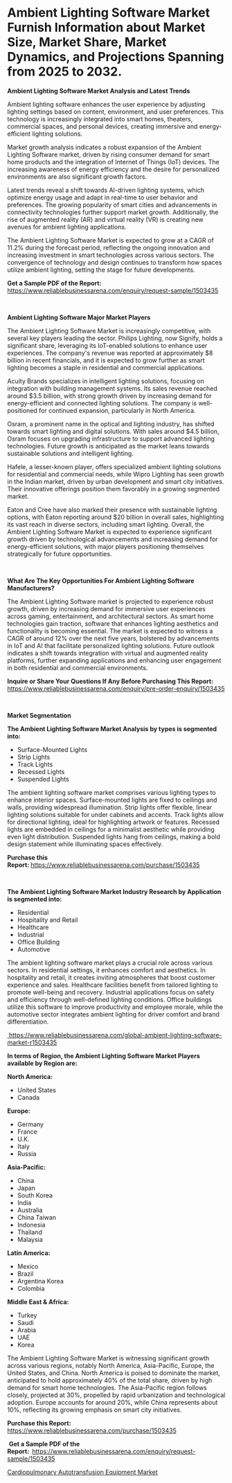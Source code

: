 <p><h1>Ambient Lighting Software Market Furnish Information about Market Size, Market Share, Market Dynamics, and Projections Spanning from 2025 to 2032.</h1></p><p><strong>Ambient Lighting Software Market Analysis and Latest Trends</strong></p>
<p><p>Ambient lighting software enhances the user experience by adjusting lighting settings based on content, environment, and user preferences. This technology is increasingly integrated into smart homes, theaters, commercial spaces, and personal devices, creating immersive and energy-efficient lighting solutions. </p><p>Market growth analysis indicates a robust expansion of the Ambient Lighting Software market, driven by rising consumer demand for smart home products and the integration of Internet of Things (IoT) devices. The increasing awareness of energy efficiency and the desire for personalized environments are also significant growth factors. </p><p>Latest trends reveal a shift towards AI-driven lighting systems, which optimize energy usage and adapt in real-time to user behavior and preferences. The growing popularity of smart cities and advancements in connectivity technologies further support market growth. Additionally, the rise of augmented reality (AR) and virtual reality (VR) is creating new avenues for ambient lighting applications. </p><p>The Ambient Lighting Software Market is expected to grow at a CAGR of 11.2% during the forecast period, reflecting the ongoing innovation and increasing investment in smart technologies across various sectors. The convergence of technology and design continues to transform how spaces utilize ambient lighting, setting the stage for future developments.</p></p>
<p><strong>Get a Sample PDF of the Report:&nbsp;</strong> <a href="https://www.reliablebusinessarena.com/enquiry/request-sample/1503435?utm_campaign=3118&utm_medium=2&utm_source=Github&utm_content=ia&utm_term=23032025&utm_id=ambient-lighting-software">https://www.reliablebusinessarena.com/enquiry/request-sample/1503435</a></p>
<p>&nbsp;</p>
<p><strong>Ambient Lighting Software Major Market Players</strong></p>
<p><p>The Ambient Lighting Software Market is increasingly competitive, with several key players leading the sector. Philips Lighting, now Signify, holds a significant share, leveraging its IoT-enabled solutions to enhance user experiences. The company's revenue was reported at approximately $8 billion in recent financials, and it is expected to grow further as smart lighting becomes a staple in residential and commercial applications.</p><p>Acuity Brands specializes in intelligent lighting solutions, focusing on integration with building management systems. Its sales revenue reached around $3.5 billion, with strong growth driven by increasing demand for energy-efficient and connected lighting solutions. The company is well-positioned for continued expansion, particularly in North America.</p><p>Osram, a prominent name in the optical and lighting industry, has shifted towards smart lighting and digital solutions. With sales around $4.5 billion, Osram focuses on upgrading infrastructure to support advanced lighting technologies. Future growth is anticipated as the market leans towards sustainable solutions and intelligent lighting.</p><p>Hafele, a lesser-known player, offers specialized ambient lighting solutions for residential and commercial needs, while Wipro Lighting has seen growth in the Indian market, driven by urban development and smart city initiatives. Their innovative offerings position them favorably in a growing segmented market. </p><p>Eaton and Cree have also marked their presence with sustainable lighting options, with Eaton reporting around $20 billion in overall sales, highlighting its vast reach in diverse sectors, including smart lighting. Overall, the Ambient Lighting Software Market is expected to experience significant growth driven by technological advancements and increasing demand for energy-efficient solutions, with major players positioning themselves strategically for future opportunities.</p></p>
<p>&nbsp;</p>
<p><strong>What Are The Key Opportunities For Ambient Lighting Software Manufacturers?</strong></p>
<p><p>The Ambient Lighting Software market is projected to experience robust growth, driven by increasing demand for immersive user experiences across gaming, entertainment, and architectural sectors. As smart home technologies gain traction, software that enhances lighting aesthetics and functionality is becoming essential. The market is expected to witness a CAGR of around 12% over the next five years, bolstered by advancements in IoT and AI that facilitate personalized lighting solutions. Future outlook indicates a shift towards integration with virtual and augmented reality platforms, further expanding applications and enhancing user engagement in both residential and commercial environments.</p></p>
<p><strong>Inquire or Share Your Questions If Any Before Purchasing This Report:</strong> <a href="https://www.reliablebusinessarena.com/enquiry/pre-order-enquiry/1503435?utm_campaign=3118&utm_medium=2&utm_source=Github&utm_content=ia&utm_term=23032025&utm_id=ambient-lighting-software">https://www.reliablebusinessarena.com/enquiry/pre-order-enquiry/1503435</a></p>
<p>&nbsp;</p>
<p><strong>Market Segmentation</strong></p>
<p><strong>The Ambient Lighting Software Market Analysis by types is segmented into:</strong></p>
<p><ul><li>Surface-Mounted Lights</li><li>Strip Lights</li><li>Track Lights</li><li>Recessed Lights</li><li>Suspended Lights</li></ul></p>
<p><p>The ambient lighting software market comprises various lighting types to enhance interior spaces. Surface-mounted lights are fixed to ceilings and walls, providing widespread illumination. Strip lights offer flexible, linear lighting solutions suitable for under cabinets and accents. Track lights allow for directional lighting, ideal for highlighting artwork or features. Recessed lights are embedded in ceilings for a minimalist aesthetic while providing even light distribution. Suspended lights hang from ceilings, making a bold design statement while illuminating spaces effectively.</p></p>
<p><strong>Purchase this Report:&nbsp;</strong><a href="https://www.reliablebusinessarena.com/purchase/1503435?utm_campaign=3118&utm_medium=2&utm_source=Github&utm_content=ia&utm_term=23032025&utm_id=ambient-lighting-software">https://www.reliablebusinessarena.com/purchase/1503435</a></p>
<p>&nbsp;</p>
<p><strong>The Ambient Lighting Software Market Industry Research by Application is segmented into:</strong></p>
<p><ul><li>Residential</li><li>Hospitality and Retail</li><li>Healthcare</li><li>Industrial</li><li>Office Building</li><li>Automotive</li></ul></p>
<p><p>The ambient lighting software market plays a crucial role across various sectors. In residential settings, it enhances comfort and aesthetics. In hospitality and retail, it creates inviting atmospheres that boost customer experience and sales. Healthcare facilities benefit from tailored lighting to promote well-being and recovery. Industrial applications focus on safety and efficiency through well-defined lighting conditions. Office buildings utilize this software to improve productivity and employee morale, while the automotive sector integrates ambient lighting for driver comfort and brand differentiation.</p></p>
<p><a href="https://www.reliablebusinessarena.com/global-ambient-lighting-software-market-r1503435?utm_campaign=3118&utm_medium=2&utm_source=Github&utm_content=ia&utm_term=23032025&utm_id=ambient-lighting-software">&nbsp;https://www.reliablebusinessarena.com/global-ambient-lighting-software-market-r1503435</a></p>
<p><strong>In terms of Region, the Ambient Lighting Software Market Players available by Region are:</strong></p>
<p>
    <p> <strong> North America: </strong>
        <ul>
            <li>United States</li>
            <li>Canada</li>
        </ul>
        </p> 
    <p> <strong> Europe: </strong>
        <ul>
            <li>Germany</li>
            <li>France</li>
            <li>U.K.</li>
            <li>Italy</li>
            <li>Russia</li>
        </ul>
        </p> 
    <p> <strong> Asia-Pacific: </strong>
        <ul>
            <li>China</li>
            <li>Japan</li>
            <li>South Korea</li>
            <li>India</li>
            <li>Australia</li>
            <li>China Taiwan</li>
            <li>Indonesia</li>
            <li>Thailand</li>
            <li>Malaysia</li>
        </ul>
        </p> 
    <p> <strong> Latin America: </strong>
        <ul>
            <li>Mexico</li>
            <li>Brazil</li>
            <li>Argentina Korea</li>
            <li>Colombia</li>
        </ul>
        </p> 
    <p> <strong> Middle East & Africa: </strong>
        <ul>
            <li>Turkey</li>
            <li>Saudi</li>
            <li>Arabia</li>
            <li>UAE</li>
            <li>Korea</li>
        </ul>
    </p>
    </p>
<p><p>The Ambient Lighting Software Market is witnessing significant growth across various regions, notably North America, Asia-Pacific, Europe, the United States, and China. North America is poised to dominate the market, anticipated to hold approximately 40% of the total share, driven by high demand for smart home technologies. The Asia-Pacific region follows closely, projected at 30%, propelled by rapid urbanization and technological adoption. Europe accounts for around 20%, while China represents about 10%, reflecting its growing emphasis on smart city initiatives.</p></p>
<p><strong>Purchase this Report: </strong><a href="https://www.reliablebusinessarena.com/purchase/1503435?utm_campaign=3118&utm_medium=2&utm_source=Github&utm_content=ia&utm_term=23032025&utm_id=ambient-lighting-software">https://www.reliablebusinessarena.com/purchase/1503435</a></p>
<p>&nbsp;<strong>Get a Sample PDF of the Report:&nbsp;&nbsp;</strong><a href="https://www.reliablebusinessarena.com/enquiry/request-sample/1503435?utm_campaign=3118&utm_medium=2&utm_source=Github&utm_content=ia&utm_term=23032025&utm_id=ambient-lighting-software">https://www.reliablebusinessarena.com/enquiry/request-sample/1503435</a></p>
<p><strong></strong></p>
<p><p><a href="https://github.com/felishtimoti/Market-Research-Report-List-1/blob/main/cardiopulmonary-autotransfusion-equipment-market.md?utm_campaign=3118&utm_medium=2&utm_source=Github&utm_content=ia&utm_term=23032025&utm_id=ambient-lighting-software">Cardiopulmonary Autotransfusion Equipment Market</a></p></p>